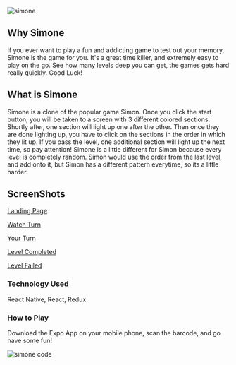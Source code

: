 ![simone](https://user-images.githubusercontent.com/25944411/29189056-26ef43ac-7de3-11e7-8ae4-bb1f14179e57.png)

## Why Simone
If you ever want to play a fun and addicting game to test out your memory, Simone is the game for you. It's a great time killer, and extremely easy to play on the go. See how many levels deep you can get, the games gets hard really quickly. Good Luck!

## What is Simone
Simone is a clone of the popular game Simon. Once you click the start button, you will be taken to a screen with 3 different colored sections. Shortly after, one section will light up one after the other. Then once they are done lighting up, you have to click on the sections in the order in which they lit up. If you pass the level, one additional section will light up the next time, so pay attention! Simone is a little different for Simon because every level is completely random. Simon would use the order from the last level, and add onto it, but Simon has a different pattern everytime, so its a little harder.

## ScreenShots
[Landing Page](https://gyazo.com/ad494729c063ce83eaa7c96e63114e67)

[Watch Turn](https://gyazo.com/2844d04f276d6a581b018a7172b461b7)

[Your Turn](https://gyazo.com/1d802d330a1979c6920393fa5451e44f)

[Level Completed](https://gyazo.com/94b862cf745c524b42864b3466387376)

[Level Failed](https://gyazo.com/992d76681b03cefd2d3637dc0796bbe0)

### Technology Used
React Native, React, Redux


### How to Play

Download the Expo App on your mobile phone, scan the barcode, and go have some fun!

![simone code](https://user-images.githubusercontent.com/25944411/29190462-3fdaade8-7de8-11e7-9d5c-c5233960ae3f.png)


